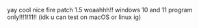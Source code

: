 yay cool nice fire patch 1.5 woaahhh!! windows 10 and 11 program only!!!1!11!! (idk u can test on macOS or linux ig)